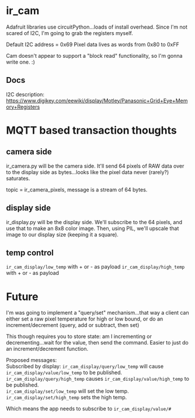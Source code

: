# ir_cam
Adafruit libraries use circuitPython...loads of install overhead.  Since I'm not scared of I2C, I'm going to 
grab the registers myself.

Default I2C address = 0x69
Pixel data lives as words from 0x80 to 0xFF

Cam doesn't appear to support a "block read" functionality, so I'm gonna write one.  :)

## Docs
I2C description: https://www.digikey.com/eewiki/display/Motley/Panasonic+Grid+Eye+Memory+Registers

# MQTT based transaction thoughts
## camera side
ir_camera.py will be the camera side.  It'll send 64 pixels of RAW data over to the display side as bytes...looks like the pixel data never (rarely?) saturates.

topic = ir_camera_pixels, message is a stream of 64 bytes.
## display side
ir_display.py will be the display side.  We'll subscribe to the 64 pixels, and use that to make an 8x8 color image.  Then, using PIL, we'll upscale that image to our display size (keeping it a square).

## temp control
`ir_cam_display/low_temp` with + or - as payload
`ir_cam_display/high_temp` with + or - as payload

# Future
I'm was going to implement a "query/set" mechanism...that way a client can either set a raw pixel temperature for high 
or low bound, or do an increment/decrement (query, add or subtract, then set)

This though requires you to store state:  am I incrementing or decrementing...wait for the value, then send the command.
Easier to just do an increment/decrement function.

Proposed messages:  
Subscribed by display:
`ir_cam_display/query/low_temp` will cause `ir_cam_display/value/low_temp` to be published.  
`ir_cam_display/query/high_temp` causes `ir_cam_display/value/high_temp` to be published.  
`ir_cam_display/set/low_temp` will set the low temp.  
`ir_cam_display/set/high_temp` sets the high temp.  

Which means the app needs to subscribe to `ir_cam_display/value/#`
